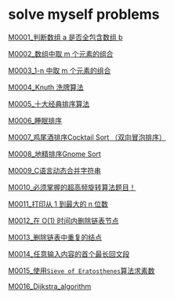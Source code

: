 <!--
 * @Date        : 2020-06-17 22:05:08
 * @LastEditors : anlzou
 * @Github      : https://github.com/anlzou
 * @LastEditTime: 2020-10-24 20:26:06
 * @FilePath    : \algorithm\docs\myself.md
 * @Describe    : 
--> 
# solve myself problems
[M0001_判断数组 a 是否全包含数组 b ](../problems/M0001_ArrSearchingArr.md)

[M0002_数组中取 m 个元素的组合](../problems/M0002_ArrGetM2Comb.md)

[M0003_1-n 中取 m 个元素的组合](../problems/M0003_Combination.md)

[M0004_Knuth 洗牌算法](../problems/M0004_Knuth.md)

[M0005_十大经典排序算法](../problems/M0005_TenBaseSort.md)

[M0006_睡眠排序](../problems/M0006_SleepSort.md)

[M0007_鸡尾酒排序Cocktail Sort （双向冒泡排序）](../problems/M0007_CocktailSort.md)

[M0008_地精排序Gnome Sort](../problems/M0008_GnomeSort.md)

[M0009_C语言动态合并字符串](../problems/M0009_concatenate-string.md)

[M0010_必须掌握的超高频旋转算法题目！](../problems/M0010_RotateString.md)

[M0011_打印从 1 到最大的 n 位数](../problems/M0011_print1ToMaxOfNDigits.md)

[M0012_在 O(1) 时间内删除链表节点](../problems/M0012_delete-ListNode-is-O(1).md)

[M0013_删除链表中重复的结点](../problems/M0013_deleteDuplicationListnode.md)

[M0014_任意输入内容的首个最长回文段](../problems/M0014_The_first_largest_palindrome_string_in_a_string.md)

[M0015_使用`Sieve of Eratosthenes`算法求素数](../problems/myself/M0015_how_much_primes.md)

[M0016_Dijkstra_algorithm](../problems/myself/M0016_Dijkstra_algorithm.md)